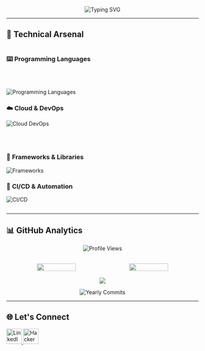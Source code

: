 <div align="center">
  <img src="https://readme-typing-svg.herokuapp.com?font=Fira+Code&size=26&duration=4000&pause=1000&color=000000&center=true&vCenter=true&width=300&lines=I'm+Abrar+Ahmed" alt="Typing SVG" />
</div>

---

## 🔧 Technical Arsenal

<div align="center" style="display: flex; justify-content: space-between; gap: 2rem; flex-wrap: wrap;">

### ⌨️ **Programming Languages**
<div style="flex: 1; min-width: 300px; text-align: left;">
  <p>
    <img src="https://skillicons.dev/icons?i=java,python,js,ts" alt="Programming Languages" />
  </p>

### ☁️ **Cloud & DevOps**
  <p>
    <img src="https://skillicons.dev/icons?i=aws,gcp,kubernetes,docker,terraform" alt="Cloud DevOps" />
  </p>
</div>

<div style="flex: 1; min-width: 300px; text-align: left;">

### 🧩 **Frameworks & Libraries**
  <p>
    <img src="https://skillicons.dev/icons?i=spring,dotnet,angular,react" alt="Frameworks" />
  </p>

### 🚀 **CI/CD & Automation**
  <p>
    <img src="https://skillicons.dev/icons?i=jenkins,githubactions,ansible" alt="CI/CD" />
  </p>
</div>

</div>

---

## 📊 GitHub Analytics

<div align="center">
  
  ![Profile Views](https://komarev.com/ghpvc/?username=abrar2030&color=000000&label=PROFILE+VIEWS&style=for-the-badge)
  
  <br>
  
  <div style="display: flex; gap: 1rem; justify-content: center;">
    <img width="45%" src="https://github-readme-stats.vercel.app/api?username=abrar2030&show_icons=true&theme=nightowl&count_private=true&include_all_commits=true&hide_border=true" />
    <img width="45%" src="https://github-readme-stats.vercel.app/api/top-langs/?username=abrar2030&layout=compact&theme=nightowl&hide_border=true&langs_count=8" />
  </div>
  
  <br>
  
  <img src="https://github-readme-streak-stats.herokuapp.com/?user=abrar2030&theme=nightowl&hide_border=true" />
  
  <br>
  
  ![Yearly Commits](https://img.shields.io/badge/dynamic/json?color=blueviolet&label=2025%20Commits&query=total&url=https://api.github-star-counter.workers.dev/user/abrar2030)

</div>

---

## 🌐 Let's Connect
<p align="left">
  <a href="https://linkedin.com/in/abrar2030" target="_blank">
    <img src="https://skillicons.dev/icons?i=linkedin" alt="LinkedIn" height="40" />
  </a>
  <a href="https://www.hackerrank.com/abrar2030" target="_blank">
    <img src="https://skillicons.dev/icons?i=hackerrank" alt="HackerRank" height="40" />
  </a>
</p>
